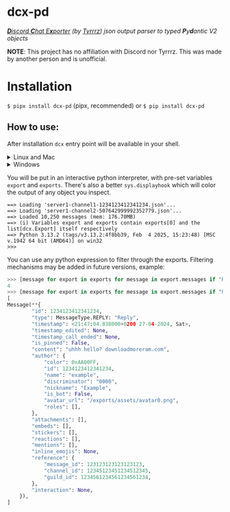 # dcx-pd
_[**D**iscord **C**hat E**x**porter](https://github.com/Tyrrrz/DiscordChatExporter) (by [Tyrrrz](https://github.com/Tyrrrz)) json output parser to typed **P**y**d**antic V2 objects_

**NOTE**: This project has no affiliation with Discord nor Tyrrrz. This was made by another person and is unofficial.

# Installation
`$ pipx install dcx-pd` (pipx, recommended)
or
`$ pip install dcx-pd`

## How to use:
After installation `dcx` entry point will be available in your shell.

<details><summary> Linux and Mac </summary>


Provide list of paths to json files as arguments (space separated):
```bash
$ dcx /exports/* # automatically expand the glob via bash/zsh/unix shells
# OR
$ dcx /exports/server1-channel1-1234123412341234.json /exports/server1-channel2-507642999992352779.json
```

</details>

<details><summary> Windows </summary>

Provide list of paths to json files as arguments (space separated):
```cmd
> dcx /exports/server1-channel1-1234123412341234.json /exports/server1-channel2-507642999992352779.json
```

</details>

You will be put in an interactive python interpreter, with pre-set variables `export` and `exports`. There's also a better `sys.displayhook` which will color the output of any object you inspect.
```
==> Loading 'server1-channel1-1234123412341234.json'...
==> Loading 'server1-channel2-507642999992352779.json'...
==> Loaded 10,250 messages (mem: 176.70MB)
==> (i) Variables export and exports contain exports[0] and the list[dcx.Export] itself respectively
==> Python 3.13.2 (tags/v3.13.2:4f8bb39, Feb  4 2025, 15:23:48) [MSC v.1942 64 bit (AMD64)] on win32
>>>
```
You can use any python expression to filter through the exports. Filtering mechanisms may be added in future versions, example:

```py
>>> [message for export in exports for message in export.messages if "hello" in message.content].__len__()
4
>>> [message for export in exports for message in export.messages if "hello" in message.content]
[
Message(**{
        "id": 1234123412341234,
        "type": MessageType.REPLY: "Reply",
        "timestamp": <21:47:04.838000+0200 27-04-2024, Sat>,
        "timestamp_edited": None,
        "timestamp_call_ended": None,
        "is_pinned": False,
        "content": "uhhh hello? downloadmoreram.com",
        "author": {
            "color": 0xAA00FF,
            "id": 1234123412341234,
            "name": "example",
            "discriminator": "0000",
            "nickname": "Example",
            "is_bot": False,
            "avatar_url": "/exports/assets/avatar0.png",
            "roles": [],
        },
        "attachments": [],
        "embeds": [],
        "stickers": [],
        "reactions": [],
        "mentions": [],
        "inline_emojis": None,
        "reference": {
            "message_id": 123123123123123123,
            "channel_id": 12345123451234512345,
            "guild_id": 1234561234561234561234,
        },
        "interaction": None,
    }),
]
```
